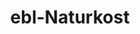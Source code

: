 ---
title: "ebl-Naturkost"
url: /nuernberg/ebl-naturkost-aeussere-sulzbacher-strasse/
shop: Supermarkt
---